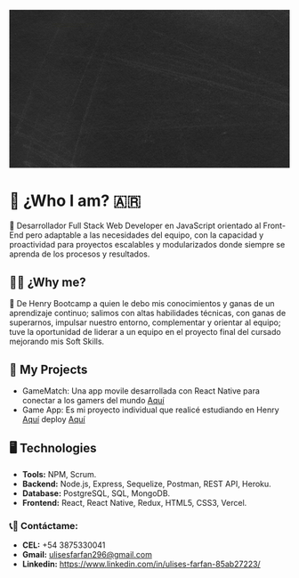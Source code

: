 ![huge](./img/GitPortada.gif)

# :boy: ¿Who I am? :argentina:
:large_orange_diamond: Desarrollador Full Stack Web Developer en JavaScript orientado al Front-End pero adaptable a las necesidades del equipo, con la capacidad y proactividad para proyectos escalables y modularizados donde siempre se aprenda de los procesos y resultados.

## :man_student: ¿Why me?
:large_blue_diamond: De Henry Bootcamp a quien le debo mis conocimientos y ganas de un aprendizaje continuo; salimos con altas habilidades técnicas, con ganas de superarnos, impulsar nuestro entorno, complementar y orientar al equipo; tuve la oportunidad de liderar a un equipo en el proyecto final del cursado mejorando mis Soft Skills.

## :rocket: My Projects
- GameMatch: Una app movile desarrollada con React Native para conectar a los gamers del mundo [Aquí](https://github.com/J1I2B345/GameMatch)
- Game App: Es mi proyecto individual que realicé estudiando en Henry [Aquí](https://github.com/UlisesFarfan/PI_UlisesFarfan) deploy [Aquí](https://pi-ulises-farfan.vercel.app)
  
## :desktop_computer: Technologies
- __Tools:__ NPM, Scrum.
- __Backend:__ Node.js, Express, Sequelize, Postman, REST API, Heroku.
- __Database:__ PostgreSQL, SQL, MongoDB.
- __Frontend:__ React, React Native, Redux, HTML5, CSS3, Vercel.


### :telephone_receiver::email: __Contáctame:__
- __CEL:__ +54 3875330041
- __Gmail:__ ulisesfarfan296@gmail.com
- __Linkedin:__ https://www.linkedin.com/in/ulises-farfan-85ab27223/
